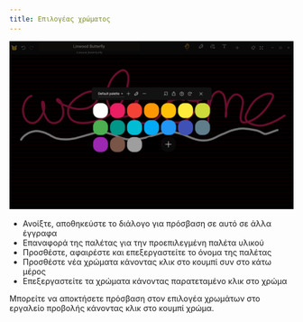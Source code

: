 ```yaml
---
title: Επιλογέας χρώματος
---
```


![Color picker](color_picker.png)

- Ανοίξτε, αποθηκεύστε το διάλογο για πρόσβαση σε αυτό σε άλλα έγγραφα
- Επαναφορά της παλέτας για την προεπιλεγμένη παλέτα υλικού
- Προσθέστε, αφαιρέστε και επεξεργαστείτε το όνομα της παλέτας
- Προσθέστε νέα χρώματα κάνοντας κλικ στο κουμπί συν στο κάτω μέρος
- Επεξεργαστείτε τα χρώματα κάνοντας παρατεταμένο κλικ στο χρώμα

Μπορείτε να αποκτήσετε πρόσβαση στον επιλογέα χρωμάτων στο εργαλείο προβολής κάνοντας κλικ στο κουμπί χρώμα.

